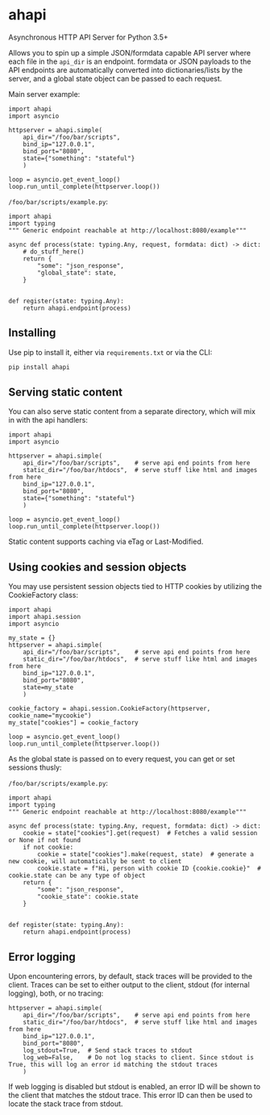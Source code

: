 # ahapi
Asynchronous HTTP API Server for Python 3.5+

Allows you to spin up a simple JSON/formdata capable API server where each 
file in the `api_dir` is an endpoint. formdata or JSON payloads to the API 
endpoints are automatically converted into dictionaries/lists by the server,
and a global state object can be passed to each request.

Main server example:
~~~python3
import ahapi
import asyncio

httpserver = ahapi.simple(
    api_dir="/foo/bar/scripts", 
    bind_ip="127.0.0.1", 
    bind_port="8080", 
    state={"something": "stateful"}
    )

loop = asyncio.get_event_loop()
loop.run_until_complete(httpserver.loop())
~~~

`/foo/bar/scripts/example.py`:
~~~python3
import ahapi
import typing
""" Generic endpoint reachable at http://localhost:8080/example"""

async def process(state: typing.Any, request, formdata: dict) -> dict:
    # do_stuff_here()
    return {
        "some": "json_response",
        "global_state": state,
    }


def register(state: typing.Any):
    return ahapi.endpoint(process)

~~~

## Installing
Use pip to install it, either via `requirements.txt` or via the CLI:
~~~bash
pip install ahapi
~~~

## Serving static content
You can also serve static content from a separate directory, which will mix in with the api handlers:
~~~python3
import ahapi
import asyncio

httpserver = ahapi.simple(
    api_dir="/foo/bar/scripts",    # serve api end points from here
    static_dir="/foo/bar/htdocs",  # serve stuff like html and images from here
    bind_ip="127.0.0.1", 
    bind_port="8080", 
    state={"something": "stateful"}
    )

loop = asyncio.get_event_loop()
loop.run_until_complete(httpserver.loop())
~~~

Static content supports caching via eTag or Last-Modified.


## Using cookies and session objects
You may use persistent session objects tied to HTTP cookies by utilizing the CookieFactory class:

~~~python3
import ahapi
import ahapi.session
import asyncio

my_state = {}
httpserver = ahapi.simple(
    api_dir="/foo/bar/scripts",    # serve api end points from here
    static_dir="/foo/bar/htdocs",  # serve stuff like html and images from here
    bind_ip="127.0.0.1", 
    bind_port="8080", 
    state=my_state
    )

cookie_factory = ahapi.session.CookieFactory(httpserver, cookie_name="mycookie")
my_state["cookies"] = cookie_factory

loop = asyncio.get_event_loop()
loop.run_until_complete(httpserver.loop())
~~~

As the global state is passed on to every request, you can get or set sessions thusly:


`/foo/bar/scripts/example.py`:
~~~python3
import ahapi
import typing
""" Generic endpoint reachable at http://localhost:8080/example"""

async def process(state: typing.Any, request, formdata: dict) -> dict:
    cookie = state["cookies"].get(request)  # Fetches a valid session or None if not found
    if not cookie:
        cookie = state["cookies"].make(request, state)  # generate a new cookie, will automatically be sent to client
        cookie.state = f"Hi, person with cookie ID {cookie.cookie}"  # cookie.state can be any type of object
    return {
        "some": "json_response",
        "cookie_state": cookie.state
    }


def register(state: typing.Any):
    return ahapi.endpoint(process)
~~~

## Error logging
Upon encountering errors, by default, stack traces will be provided to the client.
Traces can be set to either output to the client, stdout (for internal logging), both, or no tracing:

~~~python3
httpserver = ahapi.simple(
    api_dir="/foo/bar/scripts",    # serve api end points from here
    static_dir="/foo/bar/htdocs",  # serve stuff like html and images from here
    bind_ip="127.0.0.1", 
    bind_port="8080", 
    log_stdout=True,  # Send stack traces to stdout
    log_web=False,    # Do not log stacks to client. Since stdout is True, this will log an error id matching the stdout traces
    )
~~~

If web logging is disabled but stdout is enabled, an error ID will be shown to the client that matches the stdout trace.
This error ID can then be used to locate the stack trace from stdout.
